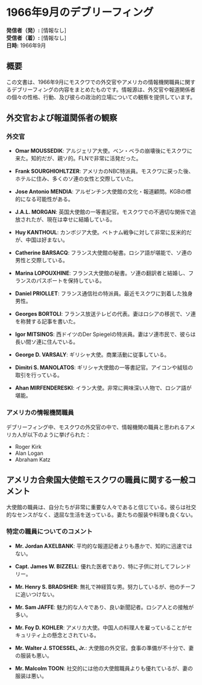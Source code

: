 # 1966年9月のデブリーフィング

**発信者（発）:** [情報なし]  
**受信者（着）:** [情報なし]  
**日時:** 1966年9月

## 概要

この文書は、1966年9月にモスクワでの外交官やアメリカの情報機関職員に関するデブリーフィングの内容をまとめたものです。情報源は、外交官や報道関係者の個々の性格、行動、及び彼らの政治的立場についての観察を提供しています。

## 外交官および報道関係者の観察

### 外交官

- **Omar MOUSSEDIK**: アルジェリア大使。ベン・ベラの崩壊後にモスクワに来た。知的だが、親ソ的。FLNで非常に活発だった。
  
- **Frank SOURGHIOHLTZER**: アメリカのNBC特派員。モスクワに戻った後、ホテルに住み、多くのソ連の女性と交際していた。

- **Jose Antonio MENDIA**: アルゼンチン大使館の文化・報道顧問。KGBの標的になる可能性がある。

- **J.A.L. MORGAN**: 英国大使館の一等書記官。モスクワでの不適切な関係で追放されたが、現在は幸せに結婚している。

- **Huy KANTHOUL**: カンボジア大使。ベトナム戦争に対して非常に反米的だが、中国は好まない。

- **Catherine BARSACQ**: フランス大使館の秘書。ロシア語が堪能で、ソ連の男性と交際している。

- **Marina LOPOUXHINE**: フランス大使館の秘書。ソ連の翻訳者と結婚し、フランスのパスポートを保持している。

- **Daniel PRIOLLET**: フランス通信社の特派員。最近モスクワに到着した独身男性。

- **Georges BORTOLI**: フランス放送テレビの代表。妻はロシアの移民で、ソ連を称賛する記事を書いた。

- **Igor MITSINOS**: 西ドイツのDer Spiegelの特派員。妻はソ連市民で、彼らは長い間ソ連に住んでいる。

- **George D. VARSALY**: ギリシャ大使。商業活動に従事している。

- **Dimitri S. MANOLATOS**: ギリシャ大使館の一等書記官。アイコンや絨毯の取引を行っている。

- **Ahan MIRFENDERESKI**: イラン大使。非常に興味深い人物で、ロシア語が堪能。

### アメリカの情報機関職員

デブリーフィング中、モスクワの外交官の中で、情報機関の職員と思われるアメリカ人が以下のように挙げられた：

- Roger Kirk
- Alan Logan
- Abraham Katz

## アメリカ合衆国大使館モスクワの職員に関する一般コメント

大使館の職員は、自分たちが非常に重要な人々であると信じている。彼らは社交的なセンスがなく、退屈な生活を送っている。妻たちの服装や料理も良くない。

### 特定の職員についてのコメント

- **Mr. Jordan AXELBANK**: 平均的な報道記者よりも愚かで、知的に迅速ではない。

- **Capt. James W. BIZZELL**: 優れた医者であり、特に子供に対してフレンドリー。

- **Mr. Henry S. BRADSHER**: 無礼で神経質な男。努力しているが、他のチーフに追いつけない。

- **Mr. Sam JAFFE**: 魅力的な人々であり、良い新聞記者。ロシア人との接触が多い。

- **Mr. Foy D. KOHLER**: アメリカ大使。中国人の料理人を雇っていることがセキュリティ上の懸念とされている。

- **Mr. Walter J. STOESSEL, Jr.**: 大使館の外交官。食事の準備が不十分で、妻の服装も悪い。

- **Mr. Malcolm TOON**: 社交的には他の大使館職員よりも優れているが、妻の服装は悪い。